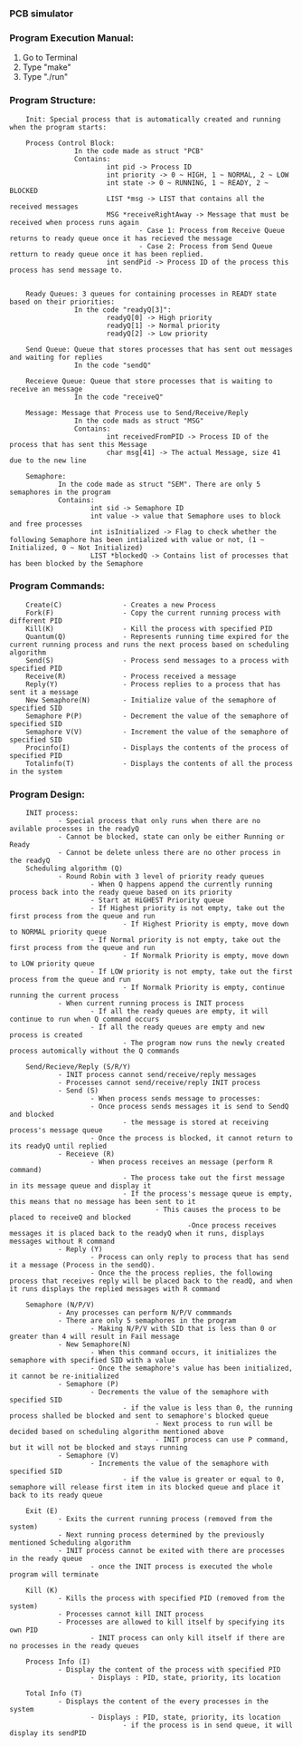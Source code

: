 ### PCB simulator
### Program Execution Manual:
1. Go to Terminal
2. Type "make"
3. Type "./run"

### Program Structure:
		Init: Special process that is automatically created and running when the program starts:

		Process Control Block:
					In the code made as struct "PCB"
					Contains:
							int pid -> Process ID
							int priority -> 0 ~ HIGH, 1 ~ NORMAL, 2 ~ LOW
							int state -> 0 ~ RUNNING, 1 ~ READY, 2 ~ BLOCKED
							LIST *msg -> LIST that contains all the received messages
							MSG *receiveRightAway -> Message that must be received when process runs again
									- Case 1: Process from Receive Queue returns to ready queue once it has recieved the message
									- Case 2: Process from Send Queue retturn to ready queue once it has been replied.
							int sendPid -> Process ID of the process this process has send message to. 


		Ready Queues: 3 queues for containing processes in READY state based on their priorities:
					In the code "readyQ[3]":
							readyQ[0] -> High priority
							readyQ[1] -> Normal priority
							readyQ[2] -> Low priority

		Send Queue: Queue that stores processes that has sent out messages and waiting for replies
					In the code "sendQ"

		Receieve Queue: Queue that store processes that is waiting to receive an message
					In the code "receiveQ"

		Message: Message that Process use to Send/Receive/Reply
					In the code mads as struct "MSG"
					Contains:
							int receivedFromPID -> Process ID of the process that has sent this Message
							char msg[41] -> The actual Message, size 41 due to the new line 

		Semaphore:
				In the code made as struct "SEM". There are only 5 semaphores in the program
				Contains:
						int sid -> Semaphore ID
						int value -> value that Semaphore uses to block and free processes
						int isInitialized -> Flag to check whether the following Semaphore has been intialized with value or not, (1 ~ Initialized, 0 ~ Not Initialized)
						LIST *blockedQ -> Contains list of processes that has been blocked by the Semaphore

### Program Commands:
		Create(C) 				- Creates a new Process
		Fork(F)   				- Copy the current running process with different PID
		Kill(K)	  				- Kill the process with specified PID
		Quantum(Q)				- Represents running time expired for the current running process and runs the next process based on scheduling algorithm
		Send(S)					- Process send messages to a process with specified PID
		Receive(R)				- Process received a message
		Reply(Y)				- Process replies to a process that has sent it a message
		New Semaphore(N)		- Initialize value of the semaphore of specified SID
		Semaphore P(P)			- Decrement the value of the semaphore of specified SID
		Semaphore V(V)		    - Increment the value of the semaphore of specified SID
		Procinfo(I)				- Displays the contents of the process of specified PID
		Totalinfo(T)			- Displays the contents of all the process in the system

### Program Design:
		INIT process:
				- Special process that only runs when there are no avilable processes in the readyQ
				- Cannot be blocked, state can only be either Running or Ready
				- Cannot be delete unless there are no other process in the readyQ
		Scheduling algorithm (Q)
				- Round Robin with 3 level of priority ready queues
						- When Q happens append the currently running process back into the ready queue based on its priority 
						- Start at HiGHEST Priority queue
						- If Highest priority is not empty, take out the first process from the queue and run
								- If Highest Priority is empty, move down to NORMAL priority queue
						- If Normal priority is not empty, take out the first process from the queue and run
								- If Normalk Priority is empty, move down to LOW priority queue
						- If LOW priority is not empty, take out the first process from the queue and run
								- If Normalk Priority is empty, continue running the current process
				- When current running process is INIT process
						- If all the ready queues are empty, it will continue to run when Q command occurs
						- If all the ready queues are empty and new process is created
								- The program now runs the newly created process automically without the Q commands

		Send/Recieve/Reply (S/R/Y)
				- INIT process cannot send/receive/reply messages
				- Processes cannot send/receive/reply INIT process
				- Send (S)
						- When process sends message to processes:
						- Once process sends messages it is send to SendQ and blocked
								- the message is stored at receiving process's message queue
						- Once the process is blocked, it cannot return to its readyQ until replied
				- Receieve (R)
						- When process receives an message (perform R command)
								- The process take out the first message in its message queue and display it
								- If the process's message queue is empty, this means that no message has been sent to it
										- This causes the process to be placed to receiveQ and blocked
												-Once process receives messages it is placed back to the readyQ when it runs, displays messages without R command
				- Reply (Y)
						- Process can only reply to process that has send it a message (Process in the sendQ).
						- Once the the process replies, the following process that receives reply will be placed back to the readQ, and when it runs displays the replied messages with R command

		Semaphore (N/P/V)
				- Any processes can perform N/P/V commmands
				- There are only 5 semaphores in the program
						- Making N/P/V with SID that is less than 0 or greater than 4 will result in Fail message
				- New Semaphore(N)
						- When this command occurs, it initializes the semaphore with specified SID with a value
						- Once the semaphore's value has been initialized, it cannot be re-initialized
				- Semaphore (P)
						- Decrements the value of the semaphore with specified SID
								- if the value is less than 0, the running process shalled be blocked and sent to semaphore's blocked queue
										- Next process to run will be decided based on scheduling algorithm mentioned above
										- INIT process can use P command, but it will not be blocked and stays running
				- Semaphore (V)
						- Increments the value of the semaphore with specified SID
								- if the value is greater or equal to 0, semaphore will release first item in its blocked queue and place it back to its ready queue

		Exit (E)
				- Exits the current running process (removed from the system)
				- Next running process determined by the previously mentioned Scheduling algorithm
				- INIT process cannot be exited with there are processes in the ready queue
						- once the INIT process is executed the whole program will terminate

		Kill (K)
				- Kills the process with specified PID (removed from the system)
				- Processes cannot kill INIT process
				- Processes are allowed to kill itself by specifying its own PID
						- INIT process can only kill itself if there are no processes in the ready queues

		Process Info (I)
				- Display the content of the process with specified PID
						- Displays : PID, state, priority, its location

		Total Info (T)
				- Displays the content of the every processes in the system
						- Displays : PID, state, priority, its location
								- if the process is in send queue, it will display its sendPID



